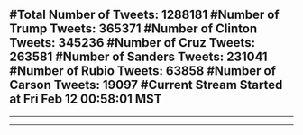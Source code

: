 #Total Number of Tweets: 1288181 
#Number of Trump Tweets: 365371
#Number of Clinton Tweets: 345236
#Number of Cruz Tweets: 263581
#Number of Sanders Tweets: 231041
#Number of Rubio Tweets: 63858
#Number of Carson Tweets: 19097
#Current Stream Started at Fri Feb 12 00:58:01 MST
---
---
---
